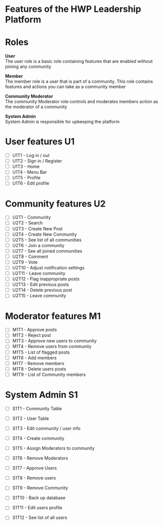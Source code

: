 # Features of the HWP Leadership Platform 

# Roles
**User**  
The user role is a  basic role containing features that are enabled without joining any community  
  
**Member**  
The member role is a user that is part of a community. This role contains features and actions you can take as a community member   
  
**Community Moderator**  
The community Moderator role controls and moderates members action as the moderator of a community  
  
**System Admin**  
System Admin is responsible for upkeeping the platform  

# User features U1
- [ ] U1T1 - Log in / out
- [ ] U1T2 - Sign in / Register
- [ ] U1T3 - Home
- [ ] U1T4 - Menu Bar
- [ ] U1T5 - Profile
- [ ] U1T6 - Edit profile

# Community features U2
- [ ] U2T1 - Community
- [ ] U2T2 - Search
- [ ] U2T3 - Create New Post
- [ ] U2T4 - Create New Community
- [ ] U2T5 - See list of all communities
- [ ] U2T6 - Join a community
- [ ] U2T7 - See all joined communities
- [ ] U2T8 - Comment
- [ ] U2T9 - Vote
- [ ] U2T10 - Adjust notification settings 
- [ ] U2T11 - Leave community
- [ ] U2T12 - Flag inappropriate posts
- [ ] U2T13 - Edit previous posts
- [ ] U2T14 - Delete previous post
- [ ] U2T15 - Leave community

# Moderator features M1
- [ ] M1T1 - Approve posts
- [ ] M1T2 - Reject post
- [ ] M1T3 - Approve new users to community
- [ ] M1T4 - Remove users from community
- [ ] M1T5 - List of flagged posts
- [ ] M1T6 - Add members
- [ ] M1T7 - Remove members
- [ ] M1T8 - Delete users posts
- [ ] M1T9 - List of Community members

# System Admin S1
- [ ] S1T1 - Community Table
- [ ] S1T2 - User Table
- [ ] S1T3 - Edit community / user info
- [ ] S1T4 - Create community
- [ ] S1T5 - Assign Moderators to community  
- [ ] S1T6 - Remove Moderators
- [ ] S1T7 - Approve Users
- [ ] S1T8 - Remove users 
- [ ] S1T9 - Remove Community
- [ ] S1T10 - Back up database
- [ ] S1T11 - Edit users profile
- [ ] S1T12 - See list of all users


